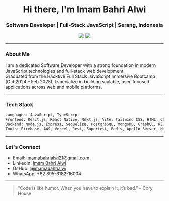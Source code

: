 <h1 align="center">Hi there, I'm Imam Bahri Alwi</h1>
<h3 align="center">Software Developer | Full-Stack JavaScript | Serang, Indonesia</h3>

<p align="center">
  <a href="mailto:imamabahrialwi21@gmail.com"><img src="https://img.shields.io/badge/Email-D14836?style=for-the-badge&logo=gmail&logoColor=white"/></a>
  <a href="https://www.linkedin.com/in/imam-bahri-alwi-019816250/"><img src="https://img.shields.io/badge/LinkedIn-Imam%20Bahri%20Alwi-blue?style=for-the-badge&logo=linkedin&logoColor=white"/></a>
</p>

---

### About Me

I am a dedicated Software Developer with a strong foundation in modern JavaScript technologies and full-stack web development.  
Graduated from the Hacktiv8 Full Stack JavaScript Immersive Bootcamp (Oct 2024 – Feb 2025), I specialize in building scalable, user-focused applications across web and mobile platforms.

---

### Tech Stack

```bash
Languages: JavaScript, TypeScript
Frontend: React.js, React Native, Next.js, Vite, Tailwind CSS, HTML, CSS, Apollo Client
Backend: Node.js, Express, Sequelize, PostgreSQL, MongoDB, GraphQL, REST API, JWT
Tools: Firebase, AWS, Vercel, Jest, Supertest, Redis, Apollo Server, Ngrok, Zod, Socket.IO, Postman, Axios
```

---

### Let's Connect

- Email: [imamabahrialwi21@gmail.com](mailto:imamabahrialwi21@gmail.com)
- LinkedIn: [Imam Bahri Alwi](https://www.linkedin.com/in/imam-bahri-alwi-019816250/)
- GitHub: [@imamabahrialwi](https://github.com/imamabahrialwi)
- WhatsApp: +62 895-6182-16004

---

> “Code is like humor. When you have to explain it, it’s bad.” – Cory House
